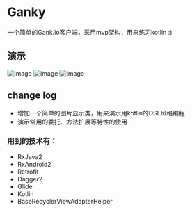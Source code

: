 # Ganky
一个简单的Gank.io客户端，采用mvp架构，用来练习kotlin :)

## 演示

 ![image](https://github.com/LambertCoding/Ganky/blob/master/image/image1.jpg)
 ![image](https://github.com/LambertCoding/Ganky/blob/master/image/image2.jpg)
 ![image](https://github.com/LambertCoding/Ganky/blob/master/image/image3.jpg)

## change log
* 增加一个简单的图片显示类，用来演示用kotlin的DSL风格编程
* 演示常用的委托、方法扩展等特性的使用

### 用到的技术有：

* RxJava2
* RxAndroid2
* Retrofit
* Dagger2
* Glide
* Kotlin
* BaseRecyclerViewAdapterHelper
